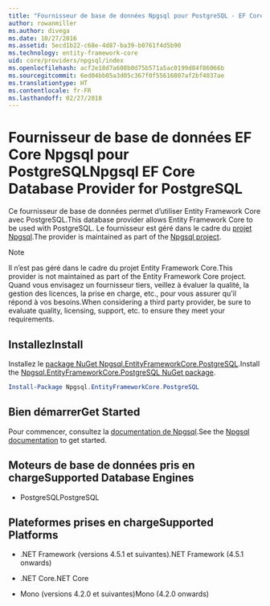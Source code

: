 ```yaml
---
title: "Fournisseur de base de données Npgsql pour PostgreSQL - EF Core"
author: rowanmiller
ms.author: divega
ms.date: 10/27/2016
ms.assetid: 5ecd1b22-c68e-4d87-ba39-b0761f4d5b90
ms.technology: entity-framework-core
uid: core/providers/npgsql/index
ms.openlocfilehash: acf2e18d7a608b0d75b571a5ac0199d84f86066b
ms.sourcegitcommit: 6ed04bb05a3d05c367f0f55616807af2bf4037ae
ms.translationtype: HT
ms.contentlocale: fr-FR
ms.lasthandoff: 02/27/2018
---
```

# <a name="npgsql-ef-core-database-provider-for-postgresql"></a><span data-ttu-id="d21f9-102">Fournisseur de base de données EF Core Npgsql pour PostgreSQL</span><span class="sxs-lookup"><span data-stu-id="d21f9-102">Npgsql EF Core Database Provider for PostgreSQL</span></span>

<span data-ttu-id="d21f9-103">Ce fournisseur de base de données permet d’utiliser Entity Framework Core avec PostgreSQL.</span><span class="sxs-lookup"><span data-stu-id="d21f9-103">This database provider allows Entity Framework Core to be used with PostgreSQL.</span></span> <span data-ttu-id="d21f9-104">Le fournisseur est géré dans le cadre du [projet Npgsql](http://www.npgsql.org).</span><span class="sxs-lookup"><span data-stu-id="d21f9-104">The provider is maintained as part of the [Npgsql project](http://www.npgsql.org).</span></span>

> [!NOTE]  
> <span data-ttu-id="d21f9-105">Il n’est pas géré dans le cadre du projet Entity Framework Core.</span><span class="sxs-lookup"><span data-stu-id="d21f9-105">This provider is not maintained as part of the Entity Framework Core project.</span></span> <span data-ttu-id="d21f9-106">Quand vous envisagez un fournisseur tiers, veillez à évaluer la qualité, la gestion des licences, la prise en charge, etc., pour vous assurer qu’il répond à vos besoins.</span><span class="sxs-lookup"><span data-stu-id="d21f9-106">When considering a third party provider, be sure to evaluate quality, licensing, support, etc. to ensure they meet your requirements.</span></span>

## <a name="install"></a><span data-ttu-id="d21f9-107">Installez</span><span class="sxs-lookup"><span data-stu-id="d21f9-107">Install</span></span>

<span data-ttu-id="d21f9-108">Installez le [package NuGet Npgsql.EntityFrameworkCore.PostgreSQL](https://www.nuget.org/packages/Npgsql.EntityFrameworkCore.PostgreSQL).</span><span class="sxs-lookup"><span data-stu-id="d21f9-108">Install the [Npgsql.EntityFrameworkCore.PostgreSQL NuGet package](https://www.nuget.org/packages/Npgsql.EntityFrameworkCore.PostgreSQL).</span></span>

``` powershell
Install-Package Npgsql.EntityFrameworkCore.PostgreSQL
```

## <a name="get-started"></a><span data-ttu-id="d21f9-109">Bien démarrer</span><span class="sxs-lookup"><span data-stu-id="d21f9-109">Get Started</span></span>

<span data-ttu-id="d21f9-110">Pour commencer, consultez la [documentation de Npgsql](http://www.npgsql.org/efcore/index.html).</span><span class="sxs-lookup"><span data-stu-id="d21f9-110">See the [Npgsql documentation](http://www.npgsql.org/efcore/index.html) to get started.</span></span>

## <a name="supported-database-engines"></a><span data-ttu-id="d21f9-111">Moteurs de base de données pris en charge</span><span class="sxs-lookup"><span data-stu-id="d21f9-111">Supported Database Engines</span></span>

* <span data-ttu-id="d21f9-112">PostgreSQL</span><span class="sxs-lookup"><span data-stu-id="d21f9-112">PostgreSQL</span></span>

## <a name="supported-platforms"></a><span data-ttu-id="d21f9-113">Plateformes prises en charge</span><span class="sxs-lookup"><span data-stu-id="d21f9-113">Supported Platforms</span></span>

* <span data-ttu-id="d21f9-114">.NET Framework (versions 4.5.1 et suivantes)</span><span class="sxs-lookup"><span data-stu-id="d21f9-114">.NET Framework (4.5.1 onwards)</span></span>

* <span data-ttu-id="d21f9-115">.NET Core</span><span class="sxs-lookup"><span data-stu-id="d21f9-115">.NET Core</span></span>

* <span data-ttu-id="d21f9-116">Mono (versions 4.2.0 et suivantes)</span><span class="sxs-lookup"><span data-stu-id="d21f9-116">Mono (4.2.0 onwards)</span></span>
